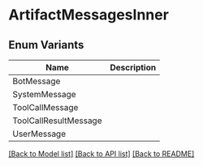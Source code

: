 # ArtifactMessagesInner

## Enum Variants

| Name | Description |
|---- | -----|
| BotMessage |  |
| SystemMessage |  |
| ToolCallMessage |  |
| ToolCallResultMessage |  |
| UserMessage |  |

[[Back to Model list]](../README.md#documentation-for-models) [[Back to API list]](../README.md#documentation-for-api-endpoints) [[Back to README]](../README.md)



